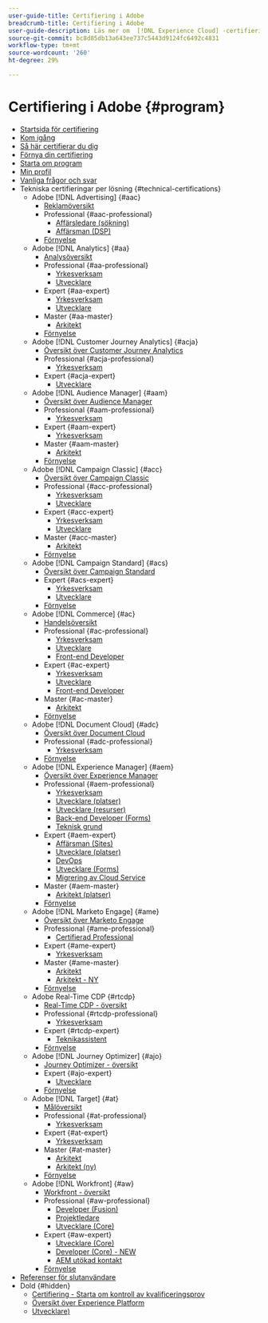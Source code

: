 ```yaml
---
user-guide-title: Certifiering i Adobe
breadcrumb-title: Certifiering i Adobe
user-guide-description: Läs mer om  [!DNL Experience Cloud] -certifiering på Adobe. Ta reda på vad du kan få ut av certifieringen.
source-git-commit: bc8d85db13a643ee737c5443d9124fc6492c4831
workflow-type: tm+mt
source-wordcount: '260'
ht-degree: 29%

---
```



# Certifiering i Adobe {#program}

+ [Startsida för certifiering](overview.md)
+ [Kom igång](getting-started.md)
+ [Så här certifierar du dig](how-to-get-certified.md)
+ [Förnya din certifiering](renew.md)
+ [Starta om program](restart-program.md)
+ [Min profil](my-profile.md)
+ [Vanliga frågor och svar](faq.md)
+ Tekniska certifieringar per lösning {#technical-certifications}
   + Adobe [!DNL Advertising] {#aac}
      + [Reklamöversikt](/help/certifications/aac/aac-overview.md)
      + Professional {#aac-professional}
         + [Affärsledare (sökning)](/help/certifications/aac/aac-search-p-business.md)
         + [Affärsman (DSP)](/help/certifications/aac/aac-dsp-p-business.md)
      + [Förnyelse](/help/certifications/aac/aac-renew.md)
   + Adobe [!DNL Analytics] {#aa}
      + [Analysöversikt](/help/certifications/aa/aa-overview.md)
      + Professional {#aa-professional}
         + [Yrkesverksam](/help/certifications/aa/aa-p-business.md)
         + [Utvecklare](/help/certifications/aa/aa-p-developer.md)
      + Expert {#aa-expert}
         + [Yrkesverksam](/help/certifications/aa/aa-e-business.md)
         + [Utvecklare](/help/certifications/aa/aa-e-developer.md)
      + Master {#aa-master}
         + [Arkitekt](/help/certifications/aa/aa-m-architect.md)
      + [Förnyelse](/help/certifications/aa/aa-renew.md)
   + Adobe [!DNL Customer Journey Analytics] {#acja}
      + [Översikt över Customer Journey Analytics](/help/certifications/acja/acja-overview.md)
      + Professional {#acja-professional}
         + [Yrkesverksam](/help/certifications/acja/acja-p-business.md)
      + Expert {#acja-expert}
         + [Utvecklare](/help/certifications/acja/acja-e-developer.md)
   + Adobe [!DNL Audience Manager] {#aam}
      + [Översikt över Audience Manager](/help/certifications/aam/aam-overview.md)
      + Professional {#aam-professional}
         + [Yrkesverksam](/help/certifications/aam/aam-p-business.md)
      + Expert {#aam-expert}
         + [Yrkesverksam](/help/certifications/aam/aam-e-business.md)
      + Master {#aam-master}
         + [Arkitekt](/help/certifications/aam/aam-m-architect.md)
      + [Förnyelse](/help/certifications/aam/aam-renew.md)
   + Adobe [!DNL Campaign Classic] {#acc}
      + [Översikt över Campaign Classic](/help/certifications/acc/acc-overview.md)
      + Professional {#acc-professional}
         + [Yrkesverksam](/help/certifications/acc/acc-p-business.md)
         + [Utvecklare](/help/certifications/acc/acc-p-developer.md)
      + Expert {#acc-expert}
         + [Yrkesverksam](/help/certifications/acc/acc-e-business.md)
         + [Utvecklare](/help/certifications/acc/acc-e-developer.md)
      + Master {#acc-master}
         + [Arkitekt](/help/certifications/acc/acc-m-developer.md)
      + [Förnyelse](/help/certifications/acc/acc-renew.md)
   + Adobe [!DNL Campaign Standard] {#acs}
      + [Översikt över Campaign Standard](/help/certifications/acs/acs-overview.md)
      + Expert {#acs-expert}
         + [Yrkesverksam](/help/certifications/acs/acs-e-business.md)
         + [Utvecklare](/help/certifications/acs/acs-e-developer.md)
      + [Förnyelse](/help/certifications/acs/acs-renew.md)
   + Adobe [!DNL Commerce] {#ac}
      + [Handelsöversikt](/help/certifications/ac/ac-overview.md)
      + Professional {#ac-professional}
         + [Yrkesverksam](/help/certifications/ac/ac-p-business.md)
         + [Utvecklare](/help/certifications/ac/ac-p-developer.md)
         + [Front-end Developer](/help/certifications/ac/ac-p-fedeveloper0623.md)
      + Expert {#ac-expert}
         + [Yrkesverksam](/help/certifications/ac/ac-e-business.md)
         + [Utvecklare](/help/certifications/ac/ac-e-developer.md)
         + [Front-end Developer](/help/certifications/ac/ac-e-fedeveloper0623.md)
      + Master {#ac-master}
         + [Arkitekt](/help/certifications/ac/ac-m-architect.md)
      + [Förnyelse](/help/certifications/ac/ac-renew.md)
   + Adobe [!DNL Document Cloud] {#adc}
      + [Översikt över Document Cloud](/help/certifications/adc/adc-overview.md)
      + Professional {#adc-professional}
         + [Yrkesverksam](/help/certifications/adc/adc-p-business.md)
      + [Förnyelse](/help/certifications/adc/adc-renew.md)
   + Adobe [!DNL Experience Manager] {#aem}
      + [Översikt över Experience Manager](/help/certifications/aem/aem-overview.md)
      + Professional {#aem-professional}
         + [Yrkesverksam](/help/certifications/aem/aem-p-business.md)
         + [Utvecklare (platser)](/help/certifications/aem/aem-sites-p-developer.md)
         + [Utvecklare (resurser)](/help/certifications/aem/aem-assets-p-developer.md)
         + [Back-end Developer (Forms)](/help/certifications/aem/aem-forms-p-bedeveloper.md)
         + [Teknisk grund](/help/certifications/aem/aem-p-foundations.md)
      + Expert {#aem-expert}
         + [Affärsman (Sites)](/help/certifications/aem/aem-sites-e-business.md)
         + [Utvecklare (platser)](/help/certifications/aem/aem-sites-e-developer.md)
         + [DevOps](/help/certifications/aem/aem-devops-e-engineer.md)
         + [Utvecklare (Forms)](/help/certifications/aem/aem-forms-e-developer.md)
         + [Migrering av Cloud Service](/help/certifications/aem/aem-cs-e-migration.md)
      + Master {#aem-master}
         + [Arkitekt (platser)](/help/certifications/aem/aem-sites-m-architect.md)
      + [Förnyelse](/help/certifications/aem/aem-renew.md)
   + Adobe [!DNL Marketo Engage] {#ame}
      + [Översikt över Marketo Engage](/help/certifications/ame/ame-overview.md)
      + Professional {#ame-professional}
         + [Certifierad Professional](/help/certifications/ame/ame-p.md)
      + Expert {#ame-expert}
         + [Yrkesverksam](/help/certifications/ame/ame-e-business.md)
      + Master {#ame-master}
         + [Arkitekt](/help/certifications/ame/ame-m-architect.md)
         + [Arkitekt - NY](/help/certifications/ame/ame-m-architect-23-08.md)
      + [Förnyelse](/help/certifications/ame/ame-renew.md)
   + Adobe Real-Time CDP {#rtcdp}
      + [Real-Time CDP - översikt](/help/certifications/rtcdp/rtcdp-overview.md)
      + Professional {#rtcdp-professional}
         + [Yrkesverksam](/help/certifications/rtcdp/rtcdp-p-business.md)
      + Expert {#rtcdp-expert}
         + [Teknikassistent](/help/certifications/rtcdp/rtcdp-e-technical.md)
      + [Förnyelse](/help/certifications/rtcdp/rtcdp-renew.md)
   + Adobe [!DNL Journey Optimizer] {#ajo}
      + [Journey Optimizer - översikt](/help/certifications/ajo/ajo-overview.md)
      + Expert {#ajo-expert}
         + [Utvecklare](/help/certifications/ajo/ajo-e-developer.md)
      + [Förnyelse](/help/certifications/ajo/ajo-renew.md)
   + Adobe [!DNL Target] {#at}
      + [Målöversikt](/help/certifications/at/at-overview.md)
      + Professional {#at-professional}
         + [Yrkesverksam](/help/certifications/at/at-p-business.md)
      + Expert {#at-expert}
         + [Yrkesverksam](/help/certifications/at/at-e-business.md)
      + Master {#at-master}
         + [Arkitekt](/help/certifications/at/at-m-architect.md)
         + [Arkitekt (ny)](/help/certifications/at/at-m-architect0623.md)
      + [Förnyelse](/help/certifications/at/at-renew.md)
   + Adobe [!DNL Workfront] {#aw}
      + [Workfront - översikt](/help/certifications/aw/aw-overview.md)
      + Professional {#aw-professional}
         + [Developer (Fusion)](/help/certifications/aw/aw-fusion-p-developer.md)
         + [Projektledare](/help/certifications/aw/aw-p-project-manager.md)
         + [Utvecklare (Core)](/help/certifications/aw/aw-core-p-developer.md)
      + Expert {#aw-expert}
         + [Utvecklare (Core)](/help/certifications/aw/aw-core-e-developer.md)
         + [Developer (Core) - NEW](/help/certifications/aw/aw-core-e-developer-23-08.md)
         + [AEM utökad kontakt](/help/certifications/aw/aw-aem-e-connector.md)
      + [Förnyelse](/help/certifications/aw/aw-renew.md)
+ [Referenser för slutanvändare](https://learning.adobe.com/certification/credentials)
+ Dold {#hidden}
   + [Certifiering - Starta om kontroll av kvalificeringsprov](exam-eligibility-check.md)
   + [Översikt över Experience Platform](/help/certifications/aep/aep-overview.md)
   + [Utvecklare)](/help/certifications/aep/aep-e-foundations.md)